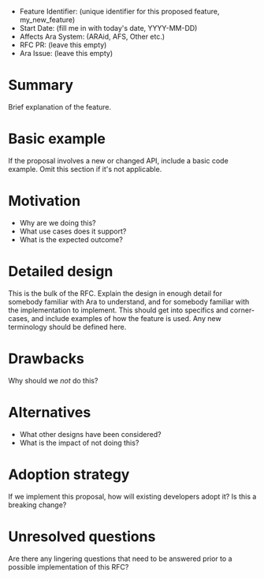 - Feature Identifier: (unique identifier for this proposed feature, my_new_feature)
- Start Date: (fill me in with today's date, YYYY-MM-DD)
- Affects Ara System: (ARAid, AFS, Other etc.)
- RFC PR: (leave this empty)
- Ara Issue: (leave this empty)

# Summary

Brief explanation of the feature.

# Basic example

If the proposal involves a new or changed API, include a basic code example.
Omit this section if it's not applicable.

# Motivation

* Why are we doing this? 
* What use cases does it support? 
* What is the expected outcome?

# Detailed design

This is the bulk of the RFC. Explain the design in enough detail for somebody
familiar with Ara to understand, and for somebody familiar with the
implementation to implement. This should get into specifics and corner-cases,
and include examples of how the feature is used. Any new terminology should be
defined here.

# Drawbacks

Why should we *not* do this?

# Alternatives

* What other designs have been considered? 
* What is the impact of not doing this?

# Adoption strategy

If we implement this proposal, how will existing developers adopt it? Is
this a breaking change?

# Unresolved questions

Are there any lingering questions that need to be answered prior to a possible implementation of this RFC?
